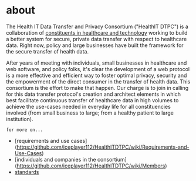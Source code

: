 about
============
The Health IT Data Transfer and Privacy Consortium ("HealthIT DTPC") is a collaboration of [constituents in healthcare and technology](https://github.com/iceplayer112/HealthITDTPC/wiki/Members) working to build a better system for secure, private data transfer with respect to healthcare data. Right now, policy and large businesses have built the framework for the secure transfer of health data.

After years of meeting with individuals, small businesses in healthcare and web software, and policy folks, it's clear the development of a web protocol is a more effective and efficient way to foster optimal privacy, security and the empowerment of the direct consumer in the transfer of health data.  This consortium is the effort to make that happen.  Our charge is to join in calling for this data transfer protocol's creation and architect elements in which best facilitate continuous transfer of healthcare data in high volumes to achieve the use-cases needed in everyday life for all constituencies involved (from small business to large; from a healthy patient to large institution).


```
for more on...
```
* [requirements and use cases] (https://github.com/iceplayer112/HealthITDTPC/wiki/Requirements-and-Use-Cases)
* [individuals and companies in the consortium] (https://github.com/iceplayer112/HealthITDTPC/wiki/Members)
* [standards](https://github.com/iceplayer112/HealthITDTPC/wiki/Standards)
